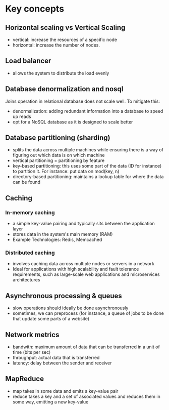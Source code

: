 # Key concepts

## Horizontal scaling vs Vertical Scaling

* vertical: increase the resources of a specific node
* horizontal: increase the number of nodes.

## Load balancer

* allows the system to distribute the load evenly

## Database denormalization and nosql

Joins operation in relational database does not scale well. To mitigate this:
* denormalization: adding redundant information into a database to speed up reads
* opt for a NoSQL database as it is designed to scale better

## Database partitioning (sharding)

* splits the data across multiple machines while ensuring there is a way of figuring out which data is on which machine
* vertical partitioning = partitioning by feature
* key-based partitioning: this uses some part of the data (ID for instance) to partition it. For instance: put data on mod(key, n)
* directory-based partitioning: maintains a lookup table for where the data can be found

## Caching

### In-memory caching 

* a simple key-value pairing and typically sits between the application layer
* stores data in the system's main memory (RAM)
* Example Technologies: Redis, Memcached

### Distributed caching

* involves caching data across multiple nodes or servers in a network
* Ideal for applications with high scalability and fault tolerance requirements, such as large-scale web applications and microservices architectures

## Asynchronous processing & queues

* slow operations should ideally be done asynchronously
* sometimes, we can preprocess (for instance, a queue of jobs to be done that update some parts of a website)

## Network metrics

* bandwith: maximum amount of data that can be transferred in a unit of time (bits per sec)
* throughput: actual data that is transferred
* latency: delay between the sender and receiver

## MapReduce

* map takes in some data and emits a key-value pair
* reduce takes a key and a set of associated values and reduces them in some way, emitting a new key-value
